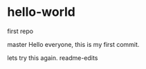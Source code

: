 # hello-world
first repo

master
Hello everyone, this is my first commit.

lets try this again.
readme-edits
